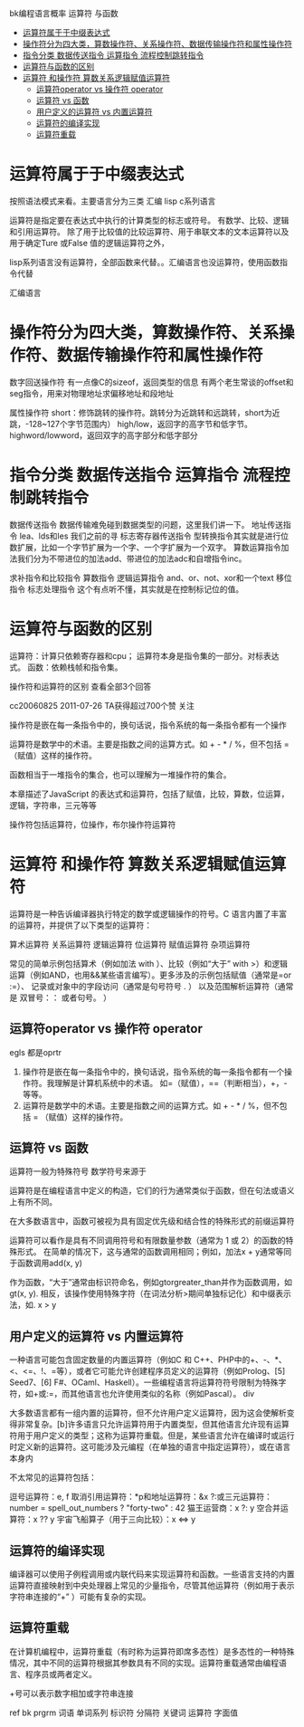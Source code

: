 bk编程语言概率 运算符 与函数

<!-- TOC -->

- [运算符属于于中缀表达式](#运算符属于于中缀表达式)
- [操作符分为四大类，算数操作符、关系操作符、数据传输操作符和属性操作符](#操作符分为四大类算数操作符关系操作符数据传输操作符和属性操作符)
- [指令分类   数据传送指令 运算指令 流程控制跳转指令](#指令分类---数据传送指令-运算指令-流程控制跳转指令)
- [运算符与函数的区别](#运算符与函数的区别)
- [运算符 和操作符  算数关系逻辑赋值运算符](#运算符-和操作符--算数关系逻辑赋值运算符)
    - [运算符operator vs 操作符 operator](#运算符operator-vs-操作符-operator)
    - [运算符 vs 函数](#运算符-vs-函数)
    - [用户定义的运算符 vs 内置运算符](#用户定义的运算符-vs-内置运算符)
    - [运算符的编译实现](#运算符的编译实现)
    - [运算符重载](#运算符重载)

<!-- /TOC -->

# 运算符属于于中缀表达式

按照语法模式来看。主要语言分为三类 汇编 lisp c系列语言

运算符是指定要在表达式中执行的计算类型的标志或符号。 有数学、比较、逻辑和引用运算符。 除了用于比较值的比较运算符、用于串联文本的文本运算符以及用于确定Ture 或False 值的逻辑运算符之外，

lisp系列语言没有运算符，全部函数来代替。。汇编语言也没运算符，使用函数指令代替

汇编语言

# 操作符分为四大类，算数操作符、关系操作符、数据传输操作符和属性操作符

数字回送操作符
有一点像C的sizeof，返回类型的信息
有两个老生常谈的offset和seg指令，用来对物理地址求偏移地址和段地址

属性操作符
short：修饰跳转的操作符。跳转分为近跳转和远跳转，short为近跳，-128~127个字节范围内）
high/low，返回字的高字节和低字节。
highword/lowword，返回双字的高字部分和低字部分

# 指令分类   数据传送指令 运算指令 流程控制跳转指令   
数据传送指令
数据传输难免碰到数据类型的问题，这里我们讲一下。
地址传送指令
lea、lds和les
我们之前的寻
标志寄存器传送指令
型转换指令其实就是进行位数扩展，比如一个字节扩展为一个字、一个字扩展为一个双字。
算数运算指令加法我们分为不带进位的加法add、带进位的加法adc和自增指令inc。

求补指令和比较指令
算数指令
逻辑运算指令
and、or、not、xor和一个text
移位指令
标志处理指令
这个有点听不懂，其实就是在控制标记位的值。

# 运算符与函数的区别

运算符：计算只依赖寄存器和cpu；
运算符本身是指令集的一部分。对标表达式。
函数：依赖栈帧和指令集。

操作符和运算符的区别
查看全部3个回答

cc20060825
2011-07-26 TA获得超过700个赞
关注

操作符是嵌在每一条指令中的，换句话说，指令系统的每一条指令都有一个操作

运算符是数学中的术语。主要是指数之间的运算方式。如 + - * / %，但不包括 = （赋值）这样的操作符。

函数相当于一堆指令的集合，也可以理解为一堆操作符的集合。

本章描述了JavaScript 的表达式和运算符，包括了赋值，比较，算数，位运算，逻辑，字符串，三元等等

操作符包括运算符，位操作，布尔操作符运算符



# 运算符 和操作符  算数关系逻辑赋值运算符


运算符是一种告诉编译器执行特定的数学或逻辑操作的符号。C 语言内置了丰富的运算符，并提供了以下类型的运算符：

算术运算符
关系运算符
逻辑运算符
位运算符
赋值运算符
杂项运算符

常见的简单示例包括算术（例如加法 with ）、比较（例如“大于” with >）和逻辑运算（例如AND，也用&&某些语言编写）。更多涉及的示例包括赋值（通常是=or :=）、
记录或对象中的字段访问（通常是句号符号 .  ）
以及范围解析运算符（通常是 双冒号：： 或者句号。 ）



## 运算符operator vs 操作符 operator
egls 都是oprtr


1. 操作符是嵌在每一条指令中的，换句话说，指令系统的每一条指令都有一个操作符。我理解是计算机系统中的术语。
如=（赋值），==（判断相当），+，- 等等。
2. 运算符是数学中的术语。主要是指数之间的运算方式。如 + - * / %，但不包括 = （赋值）这样的操作符。
## 运算符 vs 函数

运算符一般为特殊符号 数学符号来源于

运算符是在编程语言中定义的构造，它们的行为通常类似于函数，但在句法或语义上有所不同。

在大多数语言中，函数可被视为具有固定优先级和结合性的特殊形式的前缀运算符

运算符可以看作是具有不同调用符号和有限数量参数（通常为 1 或 2）的函数的特殊形式。
在简单的情况下，这与通常的函数调用相同；例如，加法x + y通常等同于函数调用add(x, y)

作为函数，“大于”通常由标识符命名，例如gtorgreater_than并作为函数调用，如gt(x, y). 相反，该操作使用特殊字符（在词法分析>期间单独标记化）和中缀表示法，如. x > y


## 用户定义的运算符 vs 内置运算符
一种语言可能包含固定数量的内置运算符（例如C 和 C++、PHP中的+、-、*、<、<=、!、=等），或者它可能允许创建程序员定义的运算符（例如Prolog、[5] Seed7、[6] F#、OCaml、Haskell）。一些编程语言将运算符符号限制为特殊字符，如+或:=，而其他语言也允许使用类似的名称（例如Pascal）。 div

大多数语言都有一组内置的运算符，但不允许用户定义运算符，因为这会使解析变得非常复杂。[b]许多语言只允许运算符用于内置类型，但其他语言允许现有运算符用于用户定义的类型；这称为运算符重载。但是，某些语言允许在编译时或运行时定义新的运算符。这可能涉及元编程（在单独的语言中指定运算符），或在语言本身内


不太常见的运算符包括：

逗号运算符：e, f
取消引用运算符：*p和地址运算符：&x
?:或三元运算符：number = spell_out_numbers ? "forty-two" : 42
猫王运营商：x ?: y
空合并运算符：x ?? y
宇宙飞船算子（用于三向比较）：x <=> y


## 运算符的编译实现
编译器可以使用子例程调用或内联代码来实现运算符和函数。一些语言支持的内置运算符直接映射到中央处理器上常见的少量指令，尽管其他运算符（例如用于表示字符串连接的“+” ）可能有复杂的实现。


## 运算符重载

 
在计算机编程中，运算符重载（有时称为运算符即席多态性）是多态性的一种特殊情况，其中不同的运算符根据其参数具有不同的实现。运算符重载通常由编程语言、程序员或两者定义。

+号可以表示数字相加或字符串连接



ref
bk prgrm 词语 单词系列 标识符 分隔符 关键词 运算符 字面值